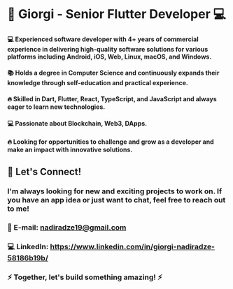 # 🚀 Giorgi - Senior Flutter Developer 💻


#### 💻 Experienced software developer with 4+ years of commercial experience in delivering high-quality software solutions for various platforms including Android, iOS, Web, Linux, macOS, and Windows.


#### 📚 Holds a degree in Computer Science and continuously expands their knowledge through self-education and practical experience.

#### 🔥 Skilled in Dart, Flutter, React, TypeScript, and JavaScript and always eager to learn new technologies.

#### 💻 Passionate about Blockchain, Web3, DApps.

#### 🔥 Looking for opportunities to challenge and grow as a developer and make an impact with innovative solutions.

## 💬 Let's Connect!
### I'm always looking for new and exciting projects to work on. If you have an app idea or just want to chat, feel free to reach out to me!

### 📧 E-mail:   nadiradze19@gmail.com
### 💻 LinkedIn: https://www.linkedin.com/in/giorgi-nadiradze-58186b19b/

### ⚡️ Together, let's build something amazing! ⚡️
